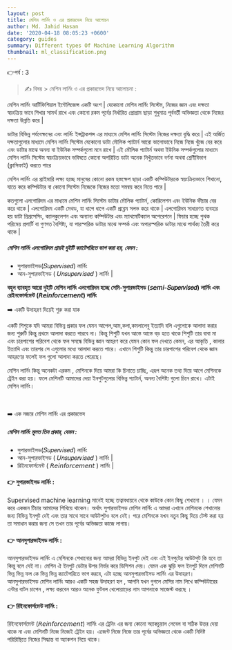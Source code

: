 ```yaml
---
layout: post
title: মেশিন লার্নিং ও এর প্রকারভেদ নিয়ে আলোচন
author: Md. Jahid Hasan
date: '2020-04-18 08:05:23 +0600'
category: guides
summary: Different types Of Machine Learning Algorithm
thumbnail: ml_classification.png
---
```


👉পর্ব : 3
> ✍ বিষয় > মেশিন লার্নিং ও এর প্রকারভেদ নিয়ে আলোচনা :


<p>
মেশিন লার্নিং আর্টিফিশিয়াল ইন্টেলিজেন্স একটি অংশ | যেকোনো মেশিন লার্নিং সিস্টেম, নিজের জ্ঞান এবং দক্ষতা স্বয়ংক্রিয় ভাবে শিখার সামর্থ রাখে এবং কোনো রকম পূর্বের নির্ধারিত প্রোগ্রাম ছাড়া শুধুমাত্র পূর্ববর্তী অভিজ্ঞতা থেকে নিজের দক্ষতা উন্নতি করে | </p>

<p>
ডাটার বিভিন্ন পর্যবেক্ষনের এবং লার্নিং ইন্সট্রাকশন্স এর মাধ্যমে মেশিন লার্নিং সিস্টেম নিজের দক্ষতা বৃদ্ধি করে | এই অর্জিত দক্ষতাগুলোর মাধ্যমে মেশিন লার্নিং সিস্টেম যেকোনো ডাটা মৌলিক প্যাটার্ন আরো ভালোভাবে নিজে নিজে খুঁজে বের করে এবং ডাটার মাঝে অনন্য বা ইউনিক সম্পর্কগুলো মনে রাখে | এই মৌলিক প্যাটার্ন অথবা ইউনিক সম্পর্কগুলোর মাধ্যমে মেশিন লার্নিং সিস্টেম স্বয়ংক্রিয়ভাবে ভবিষতে কোনো অপরিচিত ডাটা অনেক নিখুঁতভাবে বর্ণনা অথবা শ্রেণীবিভাগ (ক্লাসিফাই) করতে পারে </p>

<p>
মেশিন লার্নিং এর প্রাইমারি লক্ষ্য হচ্ছে মানুষের কোনো রকম হস্তক্ষেপ ছাড়া একটি কম্পিউটারকে স্বয়ংক্রিয়ভাবে শিখানো, যাতে করে কম্পিউটার বা কোনো সিস্টেম নিজেকে নিজের মতো সমন্বয় করে নিতে পারে |<p>

<p>
কতগুলো এলগোরিদম এর মাধ্যমে মেশিন লার্নিং সিস্টেম ডাটার মৌলিক প্যাটার্ন, কোরিলেশন এবং ইউনিক ফীচার বের করে থাকে | এলগোরিদম একটি মেথড, যা ধাপে ধাপে একটি প্রব্লেম সলভ করে থাকে | এলগোরিদম সাধারণত ব্যবহার হয় ডাটা প্রিপ্রসেসিং, ক্যালকুলেশন এবং অন্যান্য কম্পিউটার এবং ম্যাথমেটিক্যাল অপেরেশনে | ফিচার হচ্ছে পৃথক পরিমেয় প্রপার্টি বা গুণগত বৈশিষ্ট্য, যা পারস্পরিক ডাটার মাঝে সম্পর্ক এবং অপারস্পরিক ডাটার মাঝে পার্থক্য তৈরী করে থাকে | </p>



<h5> মেশিন লার্নিং এলগোরিদম প্রায়ই দুইটি ক্যাটেগরিতে ভাগ করা হয়, যেমন :</h5>
<ul>
    <li> সুপারভাইসড(𝑆𝑢𝑝𝑒𝑟𝑣𝑖𝑠𝑒𝑑) লার্নিং </li>
     <li>আন-সুপারভাইসড ( 𝑈𝑛𝑠𝑢𝑝𝑒𝑟𝑣𝑖𝑠𝑒𝑑 ) লার্নিং |</li>
</ul>

<p><b>বহুল ব্যাবহৃত আরো দুইটি মেশিন লার্নিং এলগোরিদম হচ্ছে সেমি-সুপারভাইসড (𝘴𝘦𝘮𝘪-𝑆𝑢𝑝𝑒𝑟𝑣𝑖𝑠𝑒𝑑) লার্নিং এবং রেইনফোর্সমেন্ট (𝘙𝘦𝘪𝘯𝘧𝘰𝘳𝘤𝘦𝘮𝘦𝘯𝘵) লার্নিং</b></p>

<p>➡️ একটি উদাহরণ দিয়েই শুরু করা যাক </p>

<p>
একটি শিশুকে যদি আমরা বিভিন্ন প্রকার ফল যেমন আপেল,আম,কলা,কমলালেবু ইত্যাদি বলি এগুলোকে আলাদা করার জন্য শুরুটি কিন্তু প্রথমে আলাদা করতে পারবে না। কিন্তু শিশুটি যখন আস্তে আস্তে বড় হতে থাকে শিশুটি তার বাবা মা এবং চারপাশের পরিবেশ থেকে ফল সমন্ধে বিভিন্ন জ্ঞান আহরণ করে যেমন কোন ফল দেখতে কেমন, এর আকৃতি , কালার ইত্যাদি এবং তারপর সে এগুলোর মধ্যে আলাদা করতে পারে। এখানে শিশুটি কিন্তু তার চারপাশের পরিবেশ থেকে জ্ঞান আহরণের ফলেই ফল গুলো আলাদা করতে পেরেছে। </p>

<p>
মেশিন লার্নিং কিন্তু অনেকটা এরকম , মেশিনকে দিয়ে আমরা কি চিনাতে চাচ্ছি, এরূপ অনেক তথ্য দিয়ে আগে মেশিনকে ট্রেইন করা হয়। ফলে মেশিনটি আমাদের দেয়া ইনপুটগুলোর বিভিন্ন প্যাটার্ন, অনন্য বৈশিষ্ট্য গুলো চিনে রাখে। এটাই মেশিন লার্নিং।</p>

<br>

<p>➡️ এক নজরে মেশিন লার্নিং এর প্রকারভেদ  </p>

<h5> মেশিন লার্নিং মূলত তিন প্রকার, যেমন :</h5>
<ul>
       <li> সুপারভাইসড(𝑆𝑢𝑝𝑒𝑟𝑣𝑖𝑠𝑒𝑑) লার্নিং </li>
       <li>আন-সুপারভাইসড ( 𝑈𝑛𝑠𝑢𝑝𝑒𝑟𝑣𝑖𝑠𝑒𝑑 ) লার্নিং |</li>
        <li>রিইনফোর্সমেন্ট ( 𝘙𝘦𝘪𝘯𝘧𝘰𝘳𝘤𝘦𝘮𝘦𝘯𝘵 ) লার্নিং |</li>
</ul>

<h4> 👉 সুপারভাইসড  লার্নিং : </h4>
      <p>Supervised machine learning মানেই হচ্ছে তত্বাবধায়নে থেকে কাউকে কোন কিছু শেখানো । । যেমন করে একজন টিচার আমাদের শিখিয়ে থাকেন। অর্থাৎ সুপারভাইসড মেশিন লার্নিং এ আমরা এখানে মেশিনকে শেখানোর জন্য বিভিন্ন ইনপুট দেই এবং তার সাথে সাথে আউটপুটও বলে দেই। পরে মেশিনকে যখন নতুন কিছু দিয়ে টেস্ট করা হয় তা সমাধান করার জন্য সে তখন তার পূর্বের অভিজ্ঞতা কাজে লাগায়।</p>

<h4> 👉 আনসুপারভাইসড  লার্নিং  : </h4>
      <p>আনসুপারভাইসড লার্নিং এ মেশিনকে শেখানোর জন্য আমরা বিভিন্ন ইনপুট দেই এবং এই ইনপুটের আউটপুট কি হবে তা কিন্তু বলে দেই না। মেশিন ঐ ইনপুট ডেটার উপর নির্ভর করে ডিসিশন দেয়। যেমন এক ঝুড়ি ফল ইনপুট দিলে মেশিনটি ভিন্ন ভিন্ন ফল কে ভিন্ন ভিন্ন ক্যাটেগরিতে ভাগ করবে, এটা হচ্ছে আনসুপারভাইসড লার্নিং এর উদাহরণ। আনসুপারভাইসড মেশিন লার্নিং আরও একটি সহজ উদাহরণ হল , আপনি যখন গুগলে মেসির নাম লিখে কম্পিউটারের এন্টার বাটন চাপেন , লক্ষ্য করবেন আরও অনেক ফুটবল খেলোয়াড়ের নাম আপনাকে সাজেস্ট করছে । </p>


<h4> 👉 রিইনফোর্সমেন্ট  লার্নিং  : </h4>
      <p>রিইনফোর্সমেন্ট (𝘙𝘦𝘪𝘯𝘧𝘰𝘳𝘤𝘦𝘮𝘦𝘯𝘵) লার্নিং এর ট্রেনিং এর জন্য কোনো অ্যাকচুয়াল লেবেল বা সঠিক উত্তর দেয়া থাকে না এবং মেশিনটি নিজে নিজেই ট্রেইন হয়। এজেন্ট নিজে নিজে তার পূর্বের অভিজ্ঞতা থেকে একটি নিদিষ্ট পরিরিস্থিতে নিজের সিদ্ধান্ত বা অ্যাকশন নিয়ে থাকে। </p>
